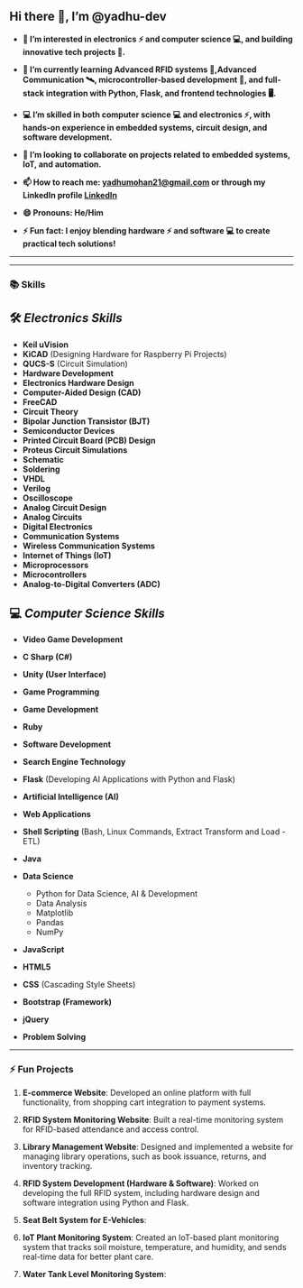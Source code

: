 ## Hi there 👋, I’m @yadhu-dev

- **👀 I’m interested in electronics ⚡ and computer science 💻, and building innovative tech projects 🔧.**
  
- **🌱 I’m currently learning Advanced RFID systems 📡,Advanced Communication 🛰️, microcontroller-based development 🔋, and full-stack integration with Python, Flask, and frontend technologies 🖥️.**
  
- **💻 I’m skilled in both computer science 💻 and electronics ⚡, with hands-on experience in embedded systems, circuit design, and software development.**
  
- **💞️ I’m looking to collaborate on projects related to embedded systems, IoT, and automation.**
  
- **📫 How to reach me: [yadhumohan21@gmail.com](mailto:yadhumohan21@gmail.com) or through my LinkedIn profile [LinkedIn](https://www.linkedin.com/in/yadhulmohan)**
  
- **😄 Pronouns: He/Him**
  
- **⚡ Fun fact: I enjoy blending hardware ⚡ and software 💻 to create practical tech solutions!**


-------------------------------------------------------------------------------------------------------------------------------------------------------
-------------------------------------------------------------------------------------------------------------------------------------------------------

### 📚 **Skills**

## 🛠️ **_Electronics Skills_**

- **Keil uVision**
- **KiCAD** (Designing Hardware for Raspberry Pi Projects)
- **QUCS-S** (Circuit Simulation)
- **Hardware Development**
- **Electronics Hardware Design**
- **Computer-Aided Design (CAD)**
- **FreeCAD**
- **Circuit Theory**
- **Bipolar Junction Transistor (BJT)**
- **Semiconductor Devices**
- **Printed Circuit Board (PCB) Design**
- **Proteus Circuit Simulations**
- **Schematic**
- **Soldering**
- **VHDL**
- **Verilog**
- **Oscilloscope**
- **Analog Circuit Design**
- **Analog Circuits**
- **Digital Electronics**
- **Communication Systems**
- **Wireless Communication Systems**
- **Internet of Things (IoT)**
- **Microprocessors**
- **Microcontrollers**
- **Analog-to-Digital Converters (ADC)**

## 💻 **_Computer Science Skills_**

- **Video Game Development**
- **C Sharp (C#)**
- **Unity (User Interface)**
- **Game Programming**
- **Game Development**
- **Ruby**
- **Software Development**
- **Search Engine Technology**
- **Flask** (Developing AI Applications with Python and Flask)
- **Artificial Intelligence (AI)**
- **Web Applications**
- **Shell Scripting** (Bash, Linux Commands, Extract Transform and Load - ETL)
- **Java**
- **Data Science**
  - Python for Data Science, AI & Development
  - Data Analysis
  - Matplotlib
  - Pandas
  - NumPy
    
- **JavaScript**
- **HTML5**
- **CSS** (Cascading Style Sheets)
- **Bootstrap (Framework)**
- **jQuery**
- **Problem Solving**

---

### ⚡ **Fun Projects**

1. **E-commerce Website**: Developed an online platform with full functionality, from shopping cart integration to payment systems.
  
2. **RFID System Monitoring Website**: Built a real-time monitoring system for RFID-based attendance and access control.
   
3. **Library Management Website**: Designed and implemented a website for managing library operations, such as book issuance, returns, and inventory tracking.
   
4. **RFID System Development (Hardware & Software)**: Worked on developing the full RFID system, including hardware design and software integration using Python and Flask.
   
5. **Seat Belt System for E-Vehicles**:
   
6. **IoT Plant Monitoring System**: Created an IoT-based plant monitoring system that tracks soil moisture, temperature, and humidity, and sends real-time data for better plant care.
    
7. **Water Tank Level Monitoring System**: 


